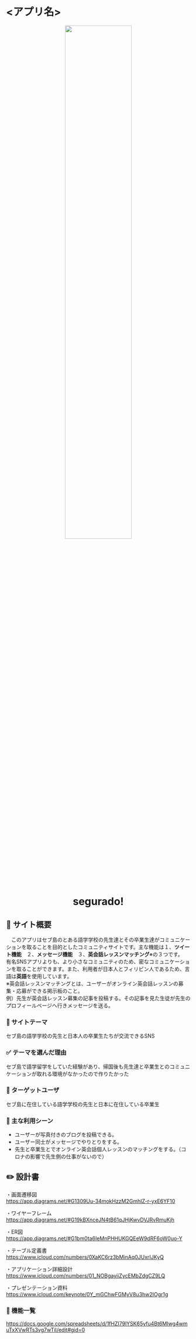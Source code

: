 # <アプリ名>
<p align="center">
<img src="https://user-images.githubusercontent.com/66165321/93454917-9c979d00-f916-11ea-9e0e-c78d3e39e00c.jpg" width=60%>
</p>
<h1 align="center">segurado!</h1>

## :notebook: サイト概要
　このアプリはセブ島のとある語学学校の先生達とその卒業生達がコミュニケーションを取ることを目的としたコミュニティサイトです。主な機能は１、**ツイート機能**　２、**メッセージ機能**　３、**英会話レッスンマッチング**※の３つです。<br>  有名SNSアプリよりも、より小さなコミュニティのため、密なコミュニケーションを取ることができます。また、利用者が日本人とフィリピン人であるため、言語は**英語**を使用しています。<br>
 ※英会話レッスンマッチングとは、ユーザーがオンライン英会話レッスンの募集・応募ができる掲示板のこと。<br>
 例）先生が英会話レッスン募集の記事を投稿する。その記事を見た生徒が先生のプロフィールページへ行きメッセージを送る。

### :open_file_folder: サイトテーマ
セブ島の語学学校の先生と日本人の卒業生たちが交流できるSNS

### :white_check_mark: テーマを選んだ理由
セブ島で語学留学をしていた経験があり、帰国後も先生達と卒業生とのコミュニケーションが取れる環境がなかったので作りたかった

###  :two_men_holding_hands: ターゲットユーザ
セブ島に在住している語学学校の先生と日本に在住している卒業生

### :speech_balloon: 主な利用シーン
* ユーザーが写真付きのブログを投稿できる。
* ユーザー同士がメッセージでやりとりをする。
* 先生と卒業生とでオンライン英会話個人レッスンのマッチングをする。（コロナの影響で先生側の仕事がないので）
## :pencil2: 設計書

・画面遷移図<br>
https://app.diagrams.net/#G1309Uu-34mokHzzM2GmhIZ-r-yxE6YF10

・ワイヤーフレーム<br>
https://app.diagrams.net/#G19kBXnceJN4tB61qJHjKwvDVJRvRmuKjh

・ER図<br>
https://app.diagrams.net/#G1bm0ta6IeMnPHHUKGQEeW9dRF6oW0uo-Y

・テーブル定義書<br>
https://www.icloud.com/numbers/0XaKC6rz3bMinAq0JUxrIJKyQ

・アプリケーション詳細設計<br>
https://www.icloud.com/numbers/01_NOBgayiiZycEMbZdgCZ9LQ

・プレゼンテーション資料<br>
https://www.icloud.com/keynote/0Y_mGChwFGMyV8u3hw2IOgr1g

### :wrench: 機能一覧
https://docs.google.com/spreadsheets/d/1fHZI79lYSK65yfu4Bt6MIwg4wmuTxXVwRTs3vg7wTiI/edit#gid=0


